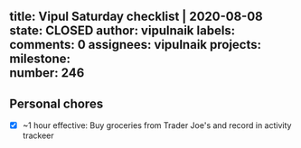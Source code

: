 title:	Vipul Saturday checklist | 2020-08-08
state:	CLOSED
author:	vipulnaik
labels:	
comments:	0
assignees:	vipulnaik
projects:	
milestone:	
number:	246
--
## Personal chores

- [x] ~1 hour effective: Buy groceries from Trader Joe's and record in activity trackeer

